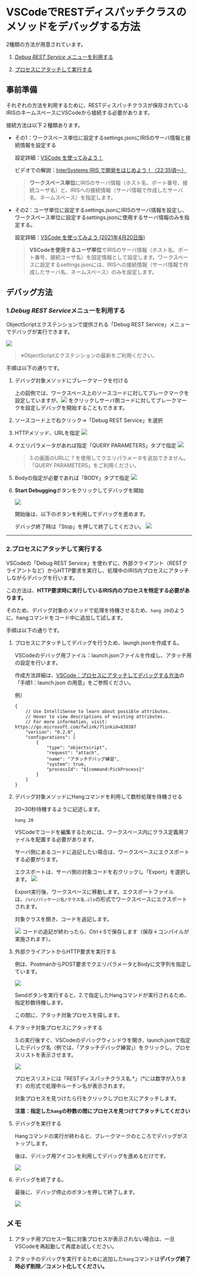 # VSCodeでRESTディスパッチクラスのメソッドをデバッグする方法

2種類の方法が用意されています。

1. [*Debug REST Service* メニューを利用する](#1debug-rest-serviceメニューを利用する)

2. [プロセスにアタッチして実行する](#2プロセスにアタッチして実行する)

## 事前準備
それぞれの方法を利用するために、RESTディスパッチクラスが保存されているIRISのネームスペースにVSCodeから接続する必要があります。

接続方法は以下２種類あります。

- その1：ワークスペース単位に設定するsettings.jsonにIRISのサーバ情報と接続情報を設定する

    設定詳細：[VSCode を使ってみよう！](https://jp.community.intersystems.com/node/482976#2)

    ビデオでの解説：[InterSystems IRIS で開発をはじめよう！（22:35頃～）](https://youtu.be/ID6ImJTgJRk?t=1358)

    > **ワークスペース単位**にIRISのサーバ情報（ホスト名、ポート番号、接続ユーザ名）と、IRISへの接続情報（サーバ情報で作成したサーバ名、ネームスペース）を指定します。

- その2：ユーザ単位に設定するsettings.jsonにIRISのサーバ情報を設定し、ワークスペース単位に設定するsettings.jsonに使用するサーバ情報のみを指定する。

    設定詳細：[VSCode を使ってみよう (2021年4月20日版)](https://jp.community.intersystems.com/node/493616)

    > **VSCodeを使用するユーザ単位**でIRISのサーバ情報（ホスト名、ポート番号、接続ユーザ名）を固定情報として設定します。ワークスペースに設定するsettings.jsonには、IRISへの接続情報（サーバ情報で作成したサーバ名、ネームスペース）のみを設定します。

## デバッグ方法
### 1.*Debug REST Service*メニューを利用する 

ObjectScriptエクステンションで提供される「Debug REST Service」メニューでデバッグが実行できます。

![](./images/DebugRestService.png)
> ※ObjectScriptエクステンションの最新をご利用ください。

手順は以下の通りです。

1. デバッグ対象メソッドにブレークマークを付ける

    上の図例では、ワークスペース上のソースコードに対してブレークマークを設定していますが、![](./images/Logo.png) をクリックしサーバ側コードに対してブレークマークを設定しデバッグを開始することもできます。

2. ソースコード上で右クリック→「Debug REST Service」を選択

3. HTTPメソッド、URLを指定
![](./images/HTTPMethod.png)

4. クエリパラメータがあれば指定「QUERY PARAMETERS」タブで指定
![](./images/QueryParameter.png)

    > 3.の画面のURLに ? を使用してクエリパラメータを追加できません。「QUERY PARAMETERS」をご利用ください。

5. Bodyの指定が必要であれば「BODY」タブで指定
![](./images/Body.png)


6. **Start Debugging**ボタンをクリックしてデバッグを開始

    ![](./images/REST-DebugWindow.png)

    開始後は、以下のボタンを利用してデバッグを進めます。

    デバッグ終了時は「Stop」を押して終了してください。
    ![](./images/debug-icon.png)

___

### 2.プロセスにアタッチして実行する

VSCodeの「Debug REST Service」を使わずに、外部クライアント（RESTクライアントなど）からHTTP要求を実行し、処理中のIRIS内プロセスにアタッチしながらデバッグを行います。

この方法は、**HTTP要求時に実行しているIRIS内のプロセスを特定する必要があります。**

そのため、デバッグ対象のメソッドで処理を待機させるため、`hang 20`のように、hangコマンドをコード中に追加して試します。

手順は以下の通りです。

1. プロセスにアタッチしてデバッグを行うため、laungh.jsonを作成する。

    VSCodeのデバッグ用ファイル：launch.jsonファイルを作成し、アタッチ用の設定を行います。

    作成方法詳細は、[VSCode：プロセスにアタッチしてデバッグする方法](https://jp.community.intersystems.com/node/489221)の「手順1：launch.json の用意」をご参照ください。

    例）
    ```
    {
        // Use IntelliSense to learn about possible attributes.
        // Hover to view descriptions of existing attributes.
        // For more information, visit: https://go.microsoft.com/fwlink/?linkid=830387
        "version": "0.2.0",
        "configurations": [
            {
                "type": "objectscript",
                "request": "attach",
                "name": "アタッチデバッグ練習",
                "system": true,
                "processId": "${command:PickProcess}"
            }
        ]
    }
    ```

2. デバッグ対象メソッドにHangコマンドを利用して数秒処理を待機させる

    20~30秒待機するように記述します。

    ```
    hang 20
    ```
    VSCodeでコードを編集するためには、ワークスペース内にクラス定義用ファイルを配置する必要があります。

    サーバ側にあるコードに追記したい場合は、ワークスペースにエクスポートする必要がります。
    
    エクスポートは、サーバ側の対象コードを右クリックし「Export」を選択します。
    ![](./images/Export.png)
    
    Export実行後、ワークスペースに移動します。エクスポートファイルは、`/src/パッケージ名/クラス名.cls`の形式でワークスペースにエクスポートされます。
    
    対象クラスを開き、コードを追記します。

    ![](./images/Add-Hang.png)
    コードの追記が終わったら、Ctrl＋Sで保存します（保存＋コンパイルが実施されます）。

3. 外部クライアントからHTTP要求を実行する

    例は、PostmanからPOST要求でクエリパラメータとBodyに文字列を指定しています。

    ![](./images/postman.png)

    Sendボタンを実行すると、2.で指定したHangコマンドが実行されるため、指定秒数待機します。

    この間に、アタッチ対象プロセスを探します。

4. アタッチ対象プロセスにアタッチする

    3.の実行後すぐ、VSCodeのデバッグウィンドウを開き、launch.jsonで指定したデバッグ名（例では、「アタッチデバッグ練習」）をクリックし、プロセスリストを表示させます。

    ![](./images/attach-processlist.png)

    プロセスリストには「RESTディスパッチクラス名.*」（*には数字が入ります）の形式で処理中ルーチン名が表示されます。
    
    対象プロセスを見つけたら行をクリックしプロセスにアタッチします。

    **注意：指定した`hang`の秒数の間にプロセスを見つけてアタッチしてください**

5. デバッグを実行する

    Hangコマンドの実行が終わると、ブレークマークのところでデバッグがストップします。

    後は、デバッグ用アイコンを利用してデバッグを進めるだけです。

    ![](./images/attach-variables.png)

6. デバッグを終了する。
    
    最後に、デバッグ停止のボタンを押して終了します。

    ![](./images/debug-stop.png)


## メモ
1. アタッチ用プロセス一覧に対象プロセスが表示されない場合は、一旦VSCodeを再起動して再度お試しください。

2. アタッチのデバッグを実行するために追加した`hang`コマンドは**デバッグ終了時必ず削除／コメント化してください。**